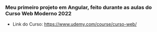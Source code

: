 ### Meu primeiro projeto em Angular, feito durante as aulas do Curso Web Moderno 2022
- Link do Curso: https://www.udemy.com/course/curso-web/